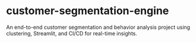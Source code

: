 # customer-segmentation-engine
An end-to-end customer segmentation and behavior analysis project using clustering, Streamlit, and CI/CD for real-time insights.

